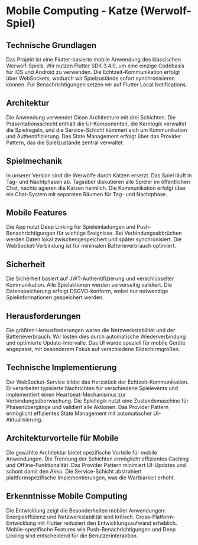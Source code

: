 # Mobile Computing - Katze (Werwolf-Spiel)

## Technische Grundlagen

Das Projekt ist eine Flutter-basierte mobile Anwendung des klassischen Werwolf-Spiels. Wir nutzen Flutter SDK 3.4.0, um eine einzige Codebasis für iOS und Android zu verwenden. Die Echtzeit-Kommunikation erfolgt über WebSockets, wodurch wir Spielzustände sofort synchronisieren können. Für Benachrichtigungen setzen wir auf Flutter Local Notifications.

## Architektur

Die Anwendung verwendet Clean Architecture mit drei Schichten. Die Präsentationsschicht enthält die UI-Komponenten, die Kernlogik verwaltet die Spielregeln, und die Service-Schicht kümmert sich um Kommunikation und Authentifizierung. Das State Management erfolgt über das Provider Pattern, das die Spielzustände zentral verwaltet.

## Spielmechanik

In unserer Version sind die Werwölfe durch Katzen ersetzt. Das Spiel läuft in Tag- und Nachtphasen ab. Tagsüber diskutieren alle Spieler im öffentlichen Chat, nachts agieren die Katzen heimlich. Die Kommunikation erfolgt über ein Chat-System mit separaten Räumen für Tag- und Nachtphase.

## Mobile Features

Die App nutzt Deep Linking für Spieleinladungen und Push-Benachrichtigungen für wichtige Ereignisse. Bei Verbindungsabbrüchen werden Daten lokal zwischengespeichert und später synchronisiert. Die WebSocket-Verbindung ist für minimalen Batterieverbrauch optimiert.

## Sicherheit

Die Sicherheit basiert auf JWT-Authentifizierung und verschlüsselter Kommunikation. Alle Spielaktionen werden serverseitig validiert. Die Datenspeicherung erfolgt DSGVO-konform, wobei nur notwendige Spielinformationen gespeichert werden.

## Herausforderungen

Die größten Herausforderungen waren die Netzwerkstabilität und der Batterieverbrauch. Wir lösten dies durch automatische Wiederverbindung und optimierte Update-Intervalle. Das UI wurde speziell für mobile Geräte angepasst, mit besonderem Fokus auf verschiedene Bildschirmgrößen.

## Technische Implementierung

Der WebSocket-Service bildet das Herzstück der Echtzeit-Kommunikation. Er verarbeitet typisierte Nachrichten für verschiedene Spielevents und implementiert einen Heartbeat-Mechanismus zur Verbindungsüberwachung. Die Spiellogik nutzt eine Zustandsmaschine für Phasenübergänge und validiert alle Aktionen. Das Provider Pattern ermöglicht effizientes State Management mit automatischer UI-Aktualisierung.

## Architekturvorteile für Mobile

Die gewählte Architektur bietet spezifische Vorteile für mobile Anwendungen. Die Trennung der Schichten ermöglicht effizientes Caching und Offline-Funktionalität. Das Provider Pattern minimiert UI-Updates und schont damit den Akku. Die Service-Schicht abstrahiert plattformspezifische Implementierungen, was die Wartbarkeit erhöht.

## Erkenntnisse Mobile Computing

Die Entwicklung zeigt die Besonderheiten mobiler Anwendungen: Energieeffizienz und Netzwerkstabilität sind kritisch. Cross-Platform-Entwicklung mit Flutter reduziert den Entwicklungsaufwand erheblich. Mobile-spezifische Features wie Push-Benachrichtigungen und Deep Linking sind entscheidend für die Benutzerinteraktion.

